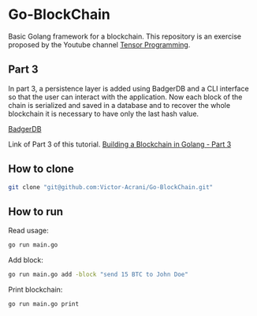 # Go-BlockChain
Basic Golang framework for a blockchain. This repository is an exercise proposed by the Youtube channel [Tensor Programming](https://www.youtube.com/@TensorProgramming).

## Part 3
In part 3, a persistence layer is added using BadgerDB and a CLI interface so that the user can interact with the application. Now each block of the chain is serialized and saved in a database and to recover the whole blockchain it is necessary to have only the last hash value. 

[BadgerDB](https://dgraph.io/docs/badger/get-started/)

Link of Part 3 of this tutorial. [Building a Blockchain in Golang - Part 3](https://www.youtube.com/watch?v=szOZ3p-5YIc&list=PLJbE2Yu2zumC5QE39TQHBLYJDB2gfFE5Q&index=3)

## How to clone
```sh
git clone "git@github.com:Victor-Acrani/Go-BlockChain.git"
```

## How to run 
Read usage:
```sh
go run main.go
```
Add block:
```sh
go run main.go add -block "send 15 BTC to John Doe"
```
Print blockchain:
```sh
go run main.go print
```